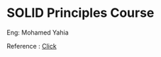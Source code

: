 # SOLID Principles Course

Eng: Mohamed Yahia

Reference : <a href="https://www.youtube.com/playlist?list=PLrwRNJX9gLs3ZtZgJtw5k15CDobtfSNQt"> Click </a>
